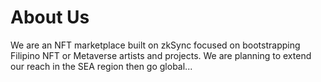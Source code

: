 # About Us

We are an NFT marketplace built on zkSync focused on bootstrapping Filipino NFT or Metaverse artists and projects. We are planning to extend our reach in the SEA region then go global...